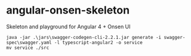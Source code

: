 # angular-onsen-skeleton
Skeleton and playground for Angular 4 + Onsen UI


```
java -jar .\jars\swagger-codegen-cli-2.2.1.jar generate -i swagger-spec\swagger.yaml -l typescript-angular2 -o service
mv service ./src
```